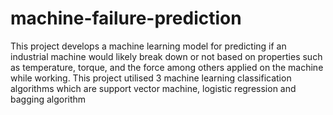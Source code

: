 # machine-failure-prediction
This project develops a machine learning model for predicting if an industrial machine would likely break down or not based on properties such as temperature, torque, and the force among others applied on the machine while working. This project utilised 3 machine learning classification algorithms which are support vector machine, logistic regression and bagging algorithm
